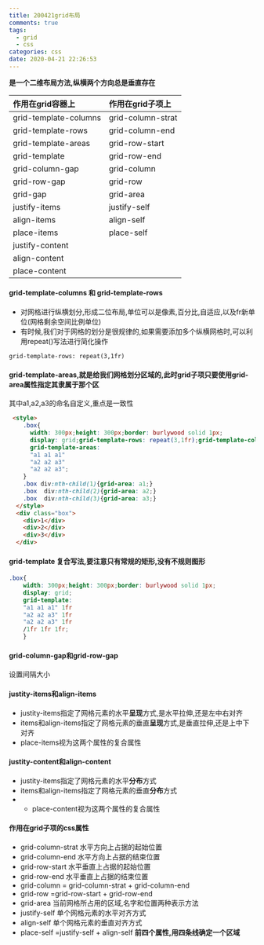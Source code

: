 ```yaml
---
title: 200421grid布局
comments: true
tags:
  - grid
  - css
categories: css
date: 2020-04-21 22:26:53
---
```

**是一个二维布局方法,纵横两个方向总是垂直存在**

|作用在grid容器上|作用在grid子项上|
|:---|:---|
|grid-template-columns|grid-column-strat|
|grid-template-rows|grid-column-end|
|grid-template-areas|grid-row-start|
|grid-template|grid-row-end|
|grid-column-gap|grid-column|
|grid-row-gap|grid-row|
|grid-gap|grid-area|
|justify-items|justify-self|
|align-items|align-self|
|place-items|place-self|
|justify-content||
|align-content||
|place-content||
<!--more-->

####  grid-template-columns 和 grid-template-rows
* 对网格进行纵横划分,形成二位布局,单位可以是像素,百分比,自适应,以及fr新单位(网格剩余空间比例单位)
* 有时候,我们对于网格的划分是很规律的,如果需要添加多个纵横网格时,可以利用repeat()写法进行简化操作
```
grid-template-rows: repeat(3,1fr)
```

#### grid-template-areas,就是给我们网格划分区域的,此时grid子项只要使用grid-area属性指定其隶属于那个区
其中a1,a2,a3的命名自定义,重点是一致性
```html
 <style>
    .box{
      width: 300px;height: 300px;border: burlywood solid 1px;
      display: grid;grid-template-rows: repeat(3,1fr);grid-template-columns:  1fr  1fr 1fr;
      grid-template-areas: 
      "a1 a1 a1"
      "a2 a2 a3"
      "a2 a2 a3";
    }
    .box div:nth-child(1){grid-area: a1;}
    .box  div:nth-child(2){grid-area: a2;}
    .box  div:nth-child(3){grid-area: a3;}
  </style>
  <div class="box">
    <div>1</div>
    <div>2</div>
    <div>3</div>
  </div>
```

#### grid-template  复合写法,要注意只有常规的矩形,没有不规则图形
```css
.box{
    width: 300px;height: 300px;border: burlywood solid 1px;
    display: grid;
    grid-template: 
    "a1 a1 a1" 1fr
    "a2 a2 a3" 1fr
    "a2 a2 a3" 1fr
    /1fr 1fr 1fr;
    }
```

#### grid-column-gap和grid-row-gap
设置间隔大小
#### justity-items和align-items
* justity-items指定了网格元素的水平**呈现**方式,是水平拉伸,还是左中右对齐
* items和align-items指定了网格元素的垂直**呈现**方式,是垂直拉伸,还是上中下对齐
* place-items视为这两个属性的复合属性

#### justity-content和align-content
* justity-items指定了网格元素的水平**分布**方式
* items和align-items指定了网格元素的垂直**分布**方式
* * place-content视为这两个属性的复合属性

#### 作用在grid子项的css属性
* grid-column-strat 水平方向上占据的起始位置
* grid-column-end 水平方向上占据的结束位置
* grid-row-start 水平垂直上占据的起始位置
* grid-row-end 水平垂直上占据的结束位置
* grid-column =  grid-column-strat + grid-column-end
* grid-row =grid-row-start + grid-row-end
* grid-area 当前网格所占用的区域,名字和位置两种表示方法
* justify-self 单个网格元素的水平对齐方式
* align-self 单个网格元素的垂直对齐方式
* place-self =justify-self + align-self
**前四个属性,用四条线确定一个区域**